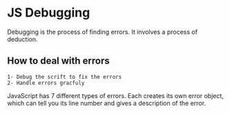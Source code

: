 # JS Debugging

Debugging is the process of finding errors. It involves a process of deduction. 

## How to deal with errors

    1- Debug the scrift to fix the errors
    2- Handle errors gracfuly 

JavaScript has 7 different types of errors. Each creates its own error object, which can tell you its line number and gives a description of the error. 